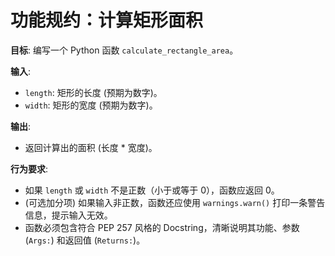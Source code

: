 # 功能规约：计算矩形面积

**目标**: 编写一个 Python 函数 `calculate_rectangle_area`。

**输入**:
*   `length`: 矩形的长度 (预期为数字)。
*   `width`: 矩形的宽度 (预期为数字)。

**输出**:
*   返回计算出的面积 (长度 * 宽度)。

**行为要求**:
*   如果 `length` 或 `width` 不是正数（小于或等于 0），函数应返回 0。
*   (可选加分项) 如果输入非正数，函数还应使用 `warnings.warn()` 打印一条警告信息，提示输入无效。
*   函数必须包含符合 PEP 257 风格的 Docstring，清晰说明其功能、参数 (`Args:`) 和返回值 (`Returns:`)。 